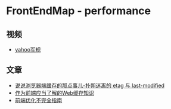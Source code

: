 # FrontEndMap - performance

## 视频

- [yahoo军规](http://www.imooc.com/learn/50)

## 文章

- [说说浏览器端缓存的那点事儿-扑朔迷离的 etag 与 last-modified](https://github.com/rccoder/blog/issues/12)
- [作为前端应当了解的Web缓存知识](http://www.cnblogs.com/dojo-lzz/p/5515839.html)
- [前端优化不完全指南](https://aotu.io/notes/2016/03/16/optimization/)